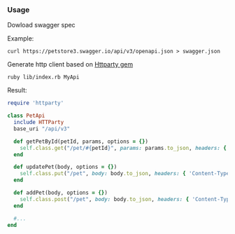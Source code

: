 ### Usage

Dowload swagger spec

Example:

```
curl https://petstore3.swagger.io/api/v3/openapi.json > swagger.json
```

Generate http client based on [Httparty gem](https://github.com/jnunemaker/httparty)

```
ruby lib/index.rb MyApi
```

Result:

```rb
require 'httparty'

class PetApi
  include HTTParty
  base_uri "/api/v3"

  def getPetById(petId, params, options = {})
    self.class.get("/pet/#{petId}", params: params.to_json, headers: { 'Content-Type' => 'application/json' }.merge(options))
  end

  def updatePet(body, options = {})
    self.class.put("/pet", body: body.to_json, headers: { 'Content-Type' => 'application/json' }.merge(options))
  end

  def addPet(body, options = {})
    self.class.post("/pet", body: body.to_json, headers: { 'Content-Type' => 'application/json' }.merge(options))
  end

  #...
end
```
